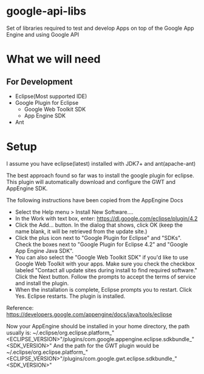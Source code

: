 google-api-libs
===============

Set of libraries required to test and develop Apps on top of the Google App Engine and using Google API

What we will need
=================

For Development
---------------

 * Eclipse(Most supported IDE)
 * Google Plugin for Eclipse
   * Google Web Toolkit SDK
   * App Engine SDK
 * Ant

Setup
=====

I assume you have eclipse(latest) installed with JDK7+ and ant(apache-ant)

The best approach found so far was to install the google plugin for eclipse. This plugin will automatically download and configure the GWT and AppEngine SDK. 

The following instructions have been copied from the AppEngine Docs

 * Select the Help menu > Install New Software....
 * In the Work with text box, enter: https://dl.google.com/eclipse/plugin/4.2
 * Click the Add... button. In the dialog that shows, click OK (keep the name blank, it will be retrieved from the update site.)
 * Click the plus icon next to "Google Plugin for Eclipse" and "SDKs". Check the boxes next to "Google Plugin for Eclipse 4.2" and "Google App Engine Java SDK". 
 * You can also select the "Google Web Toolkit SDK" if you'd like to use Google Web Toolkit with your apps. Make sure you check the checkbox labeled "Contact all update sites during install to find required software." Click the Next button. Follow the prompts to accept the terms of service and install the plugin.
 * When the installation is complete, Eclipse prompts you to restart. Click Yes. Eclipse restarts. The plugin is installed.

Reference: https://developers.google.com/appengine/docs/java/tools/eclipse

Now your AppEngine should be installed in your home directory, the path 
usually 
is: 
~/.eclipse/org.eclipse.platform_"<ECLIPSE_VERSION>"/plugins/com.google.appengine.eclipse.sdkbundle_"<SDK_VERSION>"
And the path for the GWT plugin would be 
~/.eclipse/org.eclipse.platform_"<ECLIPSE_VERSION>"/plugins/com.google.gwt.eclipse.sdkbundle_"<SDK_VERSION>"
